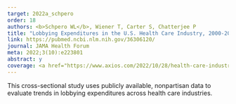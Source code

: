 ```yaml
---
target: 2022a_schpero
order: 18
authors: <b>Schpero WL</b>, Wiener T, Carter S, Chatterjee P
title: "Lobbying Expenditures in the U.S. Health Care Industry, 2000-2020"
link: https://pubmed.ncbi.nlm.nih.gov/36306120/
journal: JAMA Health Forum
meta: 2022;3(10):e223801
abstract: y
coverage: <a href="https://www.axios.com/2022/10/28/health-care-industry-spending-on-federal-lobbying-surged-70-over-20-years" target="_blank">Axios</a>, <a href="https://www.beckershospitalreview.com/finance/healthcare-lobbying-spending-rose-70-from-2000-to-2020.html" target="_blank">Becker's Hospital Review</a>, <a href="https://www.healthcaredive.com/news/healthcare-lobbying-expenditures-phrma-hospital/635337/" target="_blank">Healthcare Dive</a>
---
```

This cross-sectional study uses publicly available, nonpartisan data to evaluate trends in lobbying expenditures across health care industries.